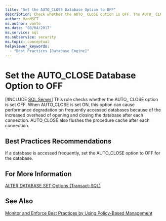 ```yaml
---
title: "Set the AUTO_CLOSE Database Option to OFF"
description: Check whether the AUTO_ CLOSE option is OFF. The AUTO_ CLOSE option has implications for performance in SQL Server.
author: VanMSFT
ms.author: vanto
ms.date: "03/04/2017"
ms.service: sql
ms.subservice: security
ms.topic: conceptual
helpviewer_keywords:
  - "Best Practices [Database Engine]"
---
```

# Set the AUTO_CLOSE Database Option to OFF
 [!INCLUDE [SQL Server](../../includes/applies-to-version/sqlserver.md)]
  This rule checks whether the AUTO_ CLOSE option is set OFF. When AUTO_CLOSE is set ON, this option can cause performance degradation on frequently accessed databases because of the increased overhead of opening and closing the database after each connection. AUTO_CLOSE also flushes the procedure cache after each connection.  
  
## Best Practices Recommendations  
 If a database is accessed frequently, set the AUTO_CLOSE option to OFF for the database.  
  
## For More Information  
 [ALTER DATABASE SET Options &#40;Transact-SQL&#41;](../../t-sql/statements/alter-database-transact-sql-set-options.md)  
  
## See Also  
 [Monitor and Enforce Best Practices by Using Policy-Based Management](../../relational-databases/policy-based-management/monitor-and-enforce-best-practices-by-using-policy-based-management.md)  
  
  
